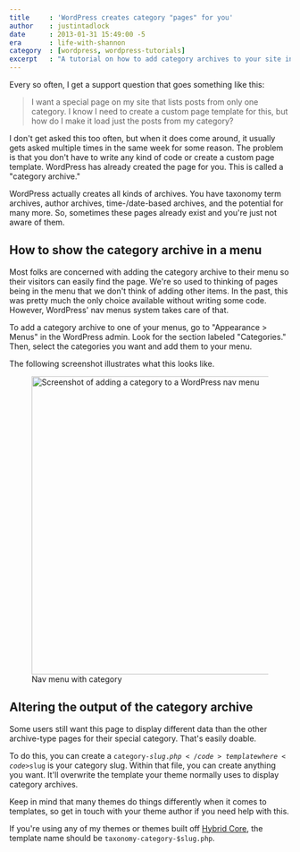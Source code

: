 ```yaml
---
title     : 'WordPress creates category "pages" for you'
author    : justintadlock
date      : 2013-01-31 15:49:00 -5
era       : life-with-shannon
category  : [wordpress, wordpress-tutorials]
excerpt   : "A tutorial on how to add category archives to your site in WordPress."
---
```


Every so often, I get a support question that goes something like this:

> I want a special page on my site that lists posts from only one category.  I know I need to create a custom page template for this, but how do I make it load just the posts from my category?

I don't get asked this too often, but when it does come around, it usually gets asked multiple times in the same week for some reason.  The problem is that you don't have to write any kind of code or create a custom page template.  WordPress has already created the page for you.  This is called a "category archive."

WordPress actually creates all kinds of archives.  You have taxonomy term archives, author archives, time-/date-based archives, and the potential for many more.  So, sometimes these pages already exist and you're just not aware of them.

## How to show the category archive in a menu

Most folks are concerned with adding the category archive to their menu so their visitors can easily find the page.  We're so used to thinking of pages being in the menu that we don't think of adding other items.  In the past, this was pretty much the only choice available without writing some code.  However, WordPress' nav menus system takes care of that.

To add a category archive to one of your menus, go to "Appearance > Menus" in the WordPress admin.  Look for the section labeled "Categories."  Then, select the categories you want and add them to your menu.

The following screenshot illustrates what this looks like.

<figure id="attachment_4735" class="wp-caption aligncenter" style="max-width: 774px">
	<img src="http://justintadlock.com/blog/wp-content/uploads/2013/01/nav-menu-categories.png" alt="Screenshot of adding a category to a WordPress nav menu" width="774" height="533" class="size-full wp-image-4735" srcset="http://justintadlock.com/blog/wp-content/uploads/2013/01/nav-menu-categories.png 774w, http://justintadlock.com/blog/wp-content/uploads/2013/01/nav-menu-categories-300x206.png 300w" sizes="(max-width: 774px) 100vw, 774px">
	<figcaption class="wp-caption-text">Nav menu with category</figcaption>
</figure>

## Altering the output of the category archive

Some users still want this page to display different data than the other archive-type pages for their special category.  That's easily doable.

To do this, you can create a <code>category-$slug.php</code> template where <code>$slug</code> is your category slug.  Within that file, you can create anything you want.  It'll overwrite the template your theme normally uses to display category archives.

Keep in mind that many themes do things differently when it comes to templates, so get in touch with your theme author if you need help with this.

<p class="warning">If you're using any of my themes or themes built off <a href="http://themehybrid.com/hybrid-core" title="Hybrid Core WordPress theme framework">Hybrid Core</a>, the template name should be <code>taxonomy-category-$slug.php</code>.</p>
